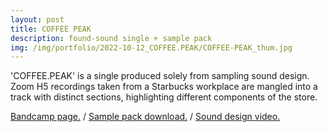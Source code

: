 ```yaml
---
layout: post
title: COFFEE PEAK
description: found-sound single + sample pack
img: /img/portfolio/2022-10-12_COFFEE.PEAK/COFFEE-PEAK_thum.jpg
---
```


'COFFEE.PEAK' is a single produced solely from sampling sound design. Zoom H5 recordings taken from a Starbucks workplace are mangled into a track with distinct sections, highlighting different components of the store.

[Bandcamp page.](https://enoodle.bandcamp.com/track/coffee-peak) / [Sample pack download.](https://enoodle.gumroad.com/l/ridoj) / [Sound design video.](https://youtu.be/K20XaVjgedI)

<div class="img_row">
	<img class="col two" src="{{ site.baseurl }}/img/portfolio/2022-10-12_COFFEE.PEAK/COFFEE-PEAK_thum.jpg" alt="" title="COFFEE-PEAK-cover"/>
	<img class="col one" src="{{ site.baseurl }}/img/portfolio/2022-10-12_COFFEE.PEAK/coffee-peak-pc.jpg" alt="" title="COFFEE-PEAK-PC"/>
</div>
<div class="img_row">
	<img class="col three" src="{{ site.baseurl }}/img/portfolio/2022-10-12_COFFEE.PEAK/coffee-peak3.jpg" alt="" title="COFFEE-PEAK-pack"/>
</div>
